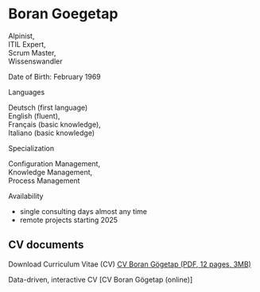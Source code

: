 Boran Goegetap
==============

Alpinist,  
ITIL Expert,  
Scrum Master,  
Wissenswandler

Date of Birth: February 1969 

Languages 

Deutsch (first language)  
English (fluent),  
Français (basic knowledge),  
Italiano (basic knowledge)

Specialization

Configuration Management,  
Knowledge Management,  
Process Management

Availability

+ single consulting days almost any time
+ remote projects starting 2025

## CV documents

Download Curriculum Vitae (CV)
[CV Boran Gögetap (PDF, 12 pages, 3MB)](/cv/CV_Boran_Gögetap.pdf)

Data-driven, interactive CV
[CV Boran Gögetap (online)][](https://bogo.observablehq.cloud/1/cv)

